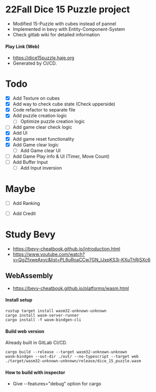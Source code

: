 # 22Fall Dice 15 Puzzle project

- Modified 15-Puzzle with cubes instead of pannel
- Implemented in bevy with Entity-Component-System
- Check gitlab wiki for detailed information

#### Play Link (Web)

- https://dice15puzzle.haje.org
- Generated by CI/CD.

# Todo

- [x] Add Texture on cubes
- [x] Add way to check cube state (Check upperside)
- [x] Code refactor to separate file
- [x] Add puzzle creation logic
  - [ ] Optimize puzzle creation logic
- [ ] Add game clear check logic
- [x] Add UI
- [x] Add game reset functionality
- [x] Add Game clear logic
  - [ ] Add Game clear UI
- [ ] Add Game Play info & UI (Timer, Move Count)
- [ ] Add Buffer Input
  - [ ] Add Input inversion

# Maybe
- [ ] Add Ranking
- [ ] Add Credit


# Study Bevy

- https://bevy-cheatbook.github.io/introduction.html
- https://www.youtube.com/watch?v=QgZfxweAxvc&list=PL6uRoaCCw7GN_lJxpKS3j-KXuThRiSXc6

## WebAssembly

- https://bevy-cheatbook.github.io/platforms/wasm.html

#### Install setup

```
rustup target install wasm32-unknown-unknown
cargo install wasm-server-runner
cargo install -f wasm-bindgen-cli
```

#### Build web version

Already built in GitLab CI/CD.

```
cargo build --release --target wasm32-unknown-unknown
wasm-bindgen --out-dir ./out/ --no-typescript --target web ./target/wasm32-unknown-unknown/release/dice_15_puzzle.wasm
```

#### How to build with inspector

- Give --features="debug" option for cargo
